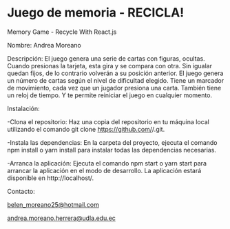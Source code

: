 # Juego de memoria - RECICLA!
Memory Game - Recycle With React.js

Nombre: Andrea Moreano

Descripción: El juego genera una serie de cartas con figuras, ocultas.
Cuando presionas la tarjeta, esta gira y se compara con otra. Sin igualar quedan fijos, de lo contrario volverán a su posición anterior.
El juego genera un número de cartas según el nivel de dificultad elegido.
Tiene un marcador de movimiento, cada vez que un jugador presiona una carta.
También tiene un reloj de tiempo.
Y te permite reiniciar el juego en cualquier momento.

Instalación:

-Clona el repositorio: Haz una copia del repositorio en tu máquina local utilizando el comando git clone https://github.com/<nombre-de-usuario>/<nombre-del-repositorio>.git.

-Instala las dependencias: En la carpeta del proyecto, ejecuta el comando npm install o yarn install para instalar todas las dependencias necesarias.

-Arranca la aplicación: Ejecuta el comando npm start o yarn start para arrancar la aplicación en el modo de desarrollo. La aplicación estará disponible en http://localhost/.

Contacto:

belen_moreano25@hotmail.com

andrea.moreano.herrera@udla.edu.ec
